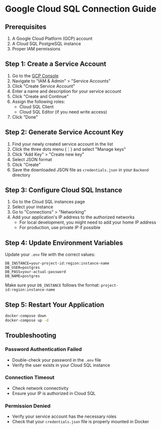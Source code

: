 # Google Cloud SQL Connection Guide

## Prerequisites
1. A Google Cloud Platform (GCP) account
2. A Cloud SQL PostgreSQL instance
3. Proper IAM permissions

## Step 1: Create a Service Account
1. Go to the [GCP Console](https://console.cloud.google.com/)
2. Navigate to "IAM & Admin" > "Service Accounts"
3. Click "Create Service Account"
4. Enter a name and description for your service account
5. Click "Create and Continue"
6. Assign the following roles:
   - Cloud SQL Client
   - Cloud SQL Editor (if you need write access)
7. Click "Done"

## Step 2: Generate Service Account Key
1. Find your newly created service account in the list
2. Click the three dots menu (⋮) and select "Manage keys"
3. Click "Add Key" > "Create new key"
4. Select JSON format
5. Click "Create"
6. Save the downloaded JSON file as `credentials.json` in your `Backend` directory

## Step 3: Configure Cloud SQL Instance
1. Go to the Cloud SQL instances page
2. Select your instance
3. Go to "Connections" > "Networking"
4. Add your application's IP address to the authorized networks
   - For local development, you might need to add your home IP address
   - For production, use private IP if possible

## Step 4: Update Environment Variables
Update your `.env` file with the correct values:

```
DB_INSTANCE=your-project-id:region:instance-name
DB_USER=postgres
DB_PASS=your-actual-password
DB_NAME=postgres
```

Make sure your `DB_INSTANCE` follows the format: `project-id:region:instance-name`

## Step 5: Restart Your Application
```bash
docker-compose down
docker-compose up -d
```

## Troubleshooting

### Password Authentication Failed
- Double-check your password in the `.env` file
- Verify the user exists in your Cloud SQL instance

### Connection Timeout
- Check network connectivity
- Ensure your IP is authorized in Cloud SQL

### Permission Denied
- Verify your service account has the necessary roles
- Check that your `credentials.json` file is properly mounted in Docker 